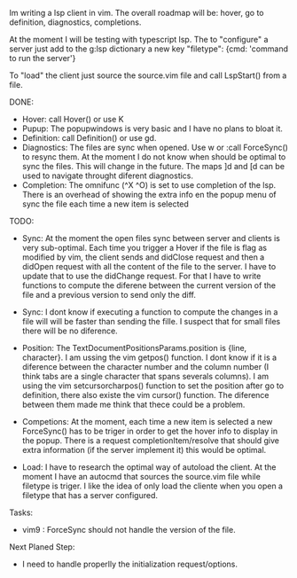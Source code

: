 Im writing a lsp client in vim. The overall roadmap will be: hover, go to definition, diagnostics, completions.

At the moment I will be testing with typescript lsp. The to "configure" a server just add to the g:lsp dictionary a new key "filetype": {cmd: 'command to run the server'}

To "load" the client just source the source.vim file and call LspStart() from a file. 


DONE: 
- Hover: call Hover() or use K
- Pupup: The popupwindows is very basic and I have no plans to bloat it.
- Definition: call Definition() or use gd.
- Diagnostics: The files are sync when opened. Use <space>w or :call ForceSync() to resync them.
  At the moment I do not know when should be optimal to sync the files. This will change in the future.
  The maps ]d and [d can be used to navigate throught diferent diagnostics.
- Completion: The omnifunc (^X ^O) is set to use completion of the lsp. There is an overhead of 
  showing the extra info en the popup menu of sync the file each time a new item is selected

TODO:
- Sync: At the moment the open files sync between server and clients is very sub-optimal. 
  Each time you trigger a Hover if the file is flag as modified by vim, the client sends
  and didClose request and then a didOpen request with all the content of the file to the
  server. I have to update that to use the didChange request. For that I have to write functions
  to compute the diferene between the current version of the file and a previous version to
  send only the diff.

- Sync: I dont know if executing a function to compute the changes in a file will will be faster than
  sending the fille. I suspect that for small files there will be no diference. 

- Position: The TextDocumentPositionsParams.position is {line, character}. I am ussing the vim  getpos()
  function. I dont know if it is a diference between the character number and the column number (I think 
  tabs are a single character that spans severals columns). I am using the vim  setcursorcharpos() function
  to set the position after go to definition, there also existe the vim cursor() function. The diference
  between them made me think that thece could be a problem.

- Competions: At the moment, each time a new item is selected a new ForceSync() has to be triger in order
  to get the hover info to display in the popup. There is a request completionItem/resolve that should
  give extra information (if the server implement it) this would be optimal.

- Load: I have to research the optimal way of autoload the client. At the moment I have an autocmd
  that sources the source.vim file while filetype is triger. I like the idea of only load the cliente
  when you open a filetype that has a server configured. 

Tasks:
- vim9 : ForceSync should  not handle the version of the file. 

Next Planed Step:
- I need to handle properlly the initialization request/options.

